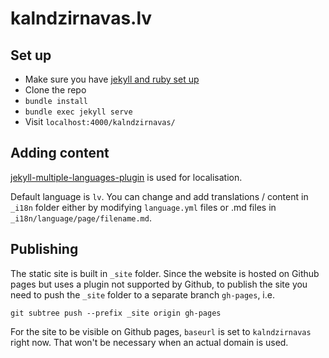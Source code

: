 # kalndzirnavas.lv

## Set up

* Make sure you have [jekyll and ruby set up](https://jekyllrb.com/docs/)
* Clone the repo
* `bundle install`
* `bundle exec jekyll serve`
* Visit `localhost:4000/kalndzirnavas/`

## Adding content

[jekyll-multiple-languages-plugin](https://github.com/kurtsson/jekyll-multiple-languages-plugin) is used for localisation.

Default language is `lv`. You can change and add translations / content in `_i18n` folder either by modifying `language.yml` files or .md files in `_i18n/language/page/filename.md`.

## Publishing

The static site is built in `_site` folder. Since the website is hosted on Github pages but uses a plugin not supported by Github, to publish the site you need to push the `_site` folder to a separate branch `gh-pages`, i.e.

`git subtree push --prefix _site origin gh-pages`

For the site to be visible on Github pages, `baseurl` is set to `kalndzirnavas` right now. That won't be necessary when an actual domain is used.